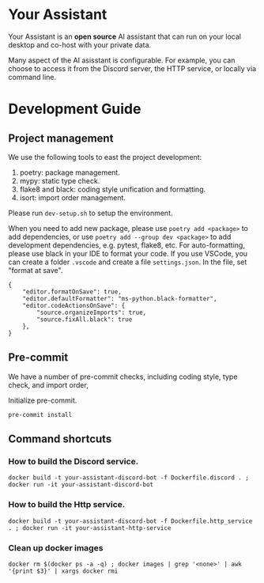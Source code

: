 # Your Assistant
Your Assistant is an **open source** AI assistant that can run on your local desktop and co-host with your private data.

Many aspect of the AI asisstant is configurable. For example, you can choose
to access it from the Discord server, the HTTP service, or locally via command line.


# Development Guide

## Project management
We use the following tools to east the project development:
1. poetry: package management.
2. mypy: static type check.
3. flake8 and black: coding style unification and formatting.
4. isort: import order management.

Please run `dev-setup.sh` to setup the environment.

When you need to add new package, please use `poetry add <package>` to add dependencies, or use `poetry add --group dev <package>` to add development dependencies, e.g. pytest, flake8, etc.
For auto-formatting, please use black in your IDE to format your code. If you use VSCode, you can create a folder `.vscode` and create a file `settings.json`. In the file, set "format at save".
```
{
    "editor.formatOnSave": true,
    "editor.defaultFormatter": "ms-python.black-formatter",
    "editor.codeActionsOnSave": {
        "source.organizeImports": true,
        "source.fixAll.black": true
    },
}
```

## Pre-commit
We have a number of pre-commit checks, including coding style, type check, and import order,

Initialize pre-commit.
```
pre-commit install
```



## Command shortcuts

### How to build the Discord service.

```
docker build -t your-assistant-discord-bot -f Dockerfile.discord . ; docker run -it your-assistant-discord-bot
```

### How to build the Http service.
```
docker build -t your-assistant-discord-bot -f Dockerfile.http_service . ; docker run -it your-assistant-http-service
```

### Clean up docker images
```
docker rm $(docker ps -a -q) ; docker images | grep '<none>' | awk '{print $3}' | xargs docker rmi
```
